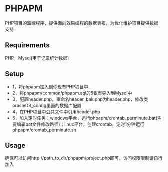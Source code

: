 PHPAPM
======
PHP项目的监控程序，提供面向效果编程的数据表报，为优化维护项目提供数据支持
## Requirements
PHP，Mysql(用于记录统计数据)
## Setup
* 1，将phpapm加入到你现有PHP项目中
* 2，将phpapm/common/phpapm.sql的5张表导入到Mysql中
* 3，配置header.php，重命名header_bak.php为header.php，修改类oracleDB_config里面的数据库配置
* 4，在PHP项目中公共文件中引用header.php
* 5，加入定时任务：windows平台，运行phpapm/crontab_perminute.bat(需要编辑bat文件修改路径)；linux平台，创建crontab，定时1分钟运行phpapm/crontab_perminute.sh

## Usage
确保可以访问http://path_to_dir/phpapm/project.php即可，访问权限限制请自行加入

